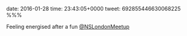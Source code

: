 date: 2016-01-28
time: 23:43:05+0000
tweet: 692855446630068225
%%%

Feeling energised after a fun [@NSLondonMeetup](https://twitter.com/NSLondonMeetup)
